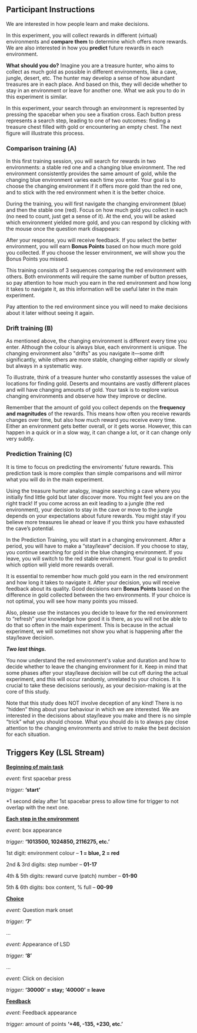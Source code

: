 

## Participant Instructions
We are interested in how people learn and make decisions.  

In this experiment, you will collect rewards in different (virtual) environments and **compare them** to determine which offers more rewards. We are also interested in how you **predict** future rewards in each environment. 

**What should you do?** Imagine you are a treasure hunter, who aims to collect as much gold as possible in different environments, like a cave, jungle, desert, etc. The hunter may develop a sense of how abundant treasures are in each place. And based on this, they will decide whether to stay in an environment or leave for another one. What we ask you to do in this experiment is similar. 

In this experiment, your search through an environment is represented by pressing the spacebar when you see a fixation cross. Each button press represents a search step, leading to one of two outcomes: finding a treasure chest filled with gold or encountering an empty chest. The next figure will illustrate this process. 

### Comparison training (A) 

In this first training session, you will search for rewards in two environments: a stable red one and a changing blue environment. The red environment consistently provides the same amount of gold, while the changing blue environment varies each time you enter. Your goal is to choose the changing environment if it offers more gold than the red one, and to stick with the red environment when it is the better choice. 

During the training, you will first navigate the changing environment (blue) and then the stable one (red). Focus on how much gold you collect in each (no need to count, just get a sense of it). At the end, you will be asked which environment yielded more gold, and you can respond by clicking with the mouse once the question mark disappears: 

After your response, you will receive feedback. If you select the better environment, you will earn **Bonus Points** based on how much more gold you collected. If you choose the lesser environment, we will show you the Bonus Points you missed. 

This training consists of 3 sequences comparing the red environment with others. Both environments will require the same number of button presses, so pay attention to how much you earn in the red environment and how long it takes to navigate it, as this information will be useful later in the main experiment. 

Pay attention to the red environment since you will need to make decisions about it later without seeing it again. 

<Comparison Training taking place> 

### Drift training (B)
    
As mentioned above, the changing environment is different every time you enter. Although the colour is always blue, each environment is unique. The changing environment also "drifts" as you navigate it—some drift significantly, while others are more stable, changing either rapidly or slowly but always in a systematic way. 

To illustrate, think of a treasure hunter who constantly assesses the value of locations for finding gold. Deserts and mountains are vastly different places and will have changing amounts of gold. Your task is to explore various changing environments and observe how they improve or decline. 

Remember that the amount of gold you collect depends on the **frequency and magnitudes** of the rewards. This means how often you receive rewards changes over time, but also how much reward you receive every time. Either an environment gets better overall, or it gets worse. However, this can happen in a quick or in a slow way, it can change a lot, or it can change only very subtly. 

<Drift Training taking place>

### Prediction Training (C) 

It is time to focus on predicting the enviroments’ future rewards. This prediction task is more complex than simple comparisons and will mirror what you will do in the main experiment. 

Using the treasure hunter analogy, imagine searching a cave where you initially find little gold but later discover more. You might feel you are on the right track! If you come across an exit leading to a jungle (the red environment), your decision to stay in the cave or move to the jungle depends on your expectations about future rewards. You might stay if you believe more treasures lie ahead or leave if you think you have exhausted the cave’s potential. 

In the Prediction Training, you will start in a changing environment. After a period, you will have to make a “stay/leave” decision. If you choose to stay, you continue searching for gold in the blue changing environment. If you leave, you will switch to the red stable environment. Your goal is to predict which option will yield more rewards overall. 

It is essential to remember how much gold you earn in the red environment and how long it takes to navigate it. After your decision, you will receive feedback about its quality. Good decisions earn **Bonus Points** based on the difference in gold collected between the two environments. If your choice is not optimal, you will see how many points you missed. 

Also, please use the instances you decide to leave for the red environment to “refresh” your knowledge how good it is there, as you will not be able to do that so often in the main experiment. This is because in the actual experiment, we will sometimes not show you what is happening after the stay/leave decision.       

<Prediction Training taking place>

***Two last things.***

You now understand the red environment's value and duration and how to decide whether to leave the changing environment for it. Keep in mind that some phases after your stay/leave decision will be cut off during the actual experiment, and this will occur randomly, unrelated to your choices. It is crucial to take these decisions seriously, as your decision-making is at the core of this study. 

Note that this study does NOT involve deception of any kind! There is no “hidden” thing about your behaviour in which we are interested. We are interested in the decisions about stay/leave you make and there is no simple “trick” what you should choose. What you should do is to always pay close attention to the changing environments and strive to make the best decision for each situation. 

## Triggers Key (LSL Stream)

<ins>**Beginning of main task**</ins>

*event:* first spacebar press 

*trigger:* **‘start’** 

*1 second delay after 1st spacebar press to allow time for trigger to not overlap with the next one. 

<ins>**Each step in the environment**</ins>

*event:* box appearance 

*trigger:* **‘1013500, 1024850, 2116275, etc.’**

1st digit: environment colour – **1 = blue, 2 = red** 

2nd & 3rd digits: step number – **01-17**

4th & 5th digits: reward curve (patch) number – **01-90**

5th & 6th digits: box content, % full – **00-99** 

<ins>**Choice**</ins> 

*event:* Question mark onset 

*trigger:* **‘7’** 
 
...

*event:* Appearance of LSD 

*trigger:* **‘8’** 

...

*event:* Click on decision 

*trigger:* **‘30000’ = stay; ‘40000’ = leave** 

<ins>**Feedback**</ins>

*event:* Feedback appearance 

*trigger:* amount of points **‘+46, -135, +230, etc.’** 
